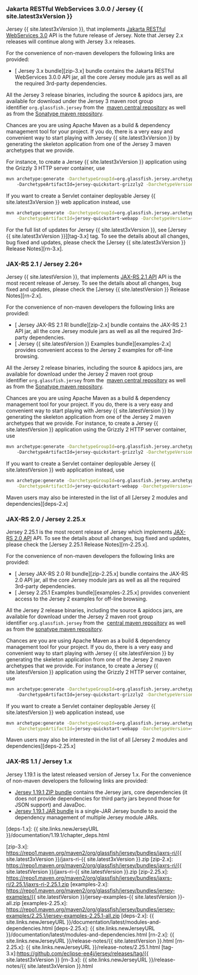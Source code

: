[//]: # " Copyright (c) 2018, 2020 Oracle and/or its affiliates. All rights reserved. "
[//]: # "  "
[//]: # " This program and the accompanying materials are made available under the "
[//]: # " terms of the Eclipse Public License v. 2.0, which is available at "
[//]: # " http://www.eclipse.org/legal/epl-2.0. "
[//]: # "  "
[//]: # " This Source Code may also be made available under the following Secondary "
[//]: # " Licenses when the conditions for such availability set forth in the "
[//]: # " Eclipse Public License v. 2.0 are satisfied: GNU General Public License, "
[//]: # " version 2 with the GNU Classpath Exception, which is available at "
[//]: # " https://www.gnu.org/software/classpath/license.html. "
[//]: # "  "
[//]: # " SPDX-License-Identifier: EPL-2.0 OR GPL-2.0 WITH Classpath-exception-2.0 "


<h3>Jakarta RESTful WebServices 3.0.0 / Jersey {{ site.latest3xVersion }}</h3>                             

Jersey&nbsp;{{ site.latest3xVersion }}, that implements [Jakarta RESTful WebServices 3.0][jaxrs-3.0] API is the future release of Jersey. 
Note that Jersey 2.x releases will continue along with Jersey 3.x releases.             

For the convenience of non-maven developers the following links are provided:

*   [<var class="icon-cloud-download"></var> Jersey 3.x bundle][zip-3.x] bundle contains
    the Jakarta RESTful WebServices 3.0.0 API jar, all the core Jersey module jars as well as all the required 3rd-party
    dependencies.

All the Jersey 3 release binaries, including the source & apidocs jars, are available for
download under the Jersey 3 maven root group identifier `org.glassfish.jersey` from the 
[maven central repository][mvn-central] as well as from the [Sonatype maven repository][mvn-oss].

Chances are you are using Apache Maven as a build & dependency management tool for your project.
If you do, there is a very easy and convenient way to start playing with Jersey {{ site.latest3xVersion }} by generating
the skeleton application from one of the Jersey 3 maven archetypes that we provide.

For instance, to create a Jersey {{ site.latest3xVersion }} application using the Grizzly 3 HTTP server container, use

```bash
mvn archetype:generate -DarchetypeGroupId=org.glassfish.jersey.archetypes \
    -DarchetypeArtifactId=jersey-quickstart-grizzly2 -DarchetypeVersion={{ site.latest3xVersion }}
```

If you want to create a Servlet container deployable Jersey {{ site.latest3xVersion }} web application instead, use

```bash
mvn archetype:generate -DarchetypeGroupId=org.glassfish.jersey.archetypes \
    -DarchetypeArtifactId=jersey-quickstart-webapp -DarchetypeVersion={{ site.latest3xVersion }}
```

For the full list of updates for Jersey {{ site.latest3xVersion }}, see  [Jersey {{ site.latest3xVersion }}][tag-3.x] tag.
To see the details about all changes, bug fixed and updates, please check the [Jersey {{ site.latest3xVersion }} Release Notes][rn-3.x].

<h3>JAX-RS 2.1 / Jersey 2.26+</h3>

Jersey&nbsp;{{ site.latestVersion }}, that implements [JAX-RS 2.1 API][jaxrs-2.1] API is the most recent release of Jersey.
To see the details about all changes, bug fixed and updates, please check the [Jersey {{ site.latestVersion }} Release Notes][rn-2.x].

For the convenience of non-maven developers the following links are provided:

*   [<var class="icon-cloud-download"></var> Jersey JAX-RS 2.1 RI bundle][zip-2.x] bundle contains
    the JAX-RS 2.1 API jar, all the core Jersey module jars as well as all the required 3rd-party
    dependencies.
*   [<var class="icon-cloud-download"></var> Jersey {{ site.latestVersion }} Examples bundle][examples-2.x] provides
    convenient access to the Jersey 2 examples for off-line browsing.

All the Jersey 2 release binaries, including the source & apidocs jars, are available for
download under the Jersey 2 maven root group identifier `org.glassfish.jersey` from the 
[maven central repository][mvn-central] as well as from the [Sonatype maven repository][mvn-oss].

Chances are you are using Apache Maven as a build & dependency management tool for your project.
If you do, there is a very easy and convenient way to start playing with Jersey {{ site.latestVersion }} by generating
the skeleton application from one of the Jersey 2 maven archetypes that we provide.
For instance, to create a Jersey {{ site.latestVersion }} application using the Grizzly 2 HTTP server container, use

```bash
mvn archetype:generate -DarchetypeGroupId=org.glassfish.jersey.archetypes \
    -DarchetypeArtifactId=jersey-quickstart-grizzly2 -DarchetypeVersion={{ site.latestVersion }}
```

If you want to create a Servlet container deployable Jersey {{ site.latestVersion }} web application instead, use

```bash
mvn archetype:generate -DarchetypeGroupId=org.glassfish.jersey.archetypes \
    -DarchetypeArtifactId=jersey-quickstart-webapp -DarchetypeVersion={{ site.latestVersion }}
```

Maven users may also be interested in the list of all [Jersey 2 modules and dependencies][deps-2.x]

<h3>JAX-RS 2.0 / Jersey 2.25.x</h3>

Jersey&nbsp;2.25.1 is the most recent release of Jersey which implements [JAX-RS 2.0 API][jaxrs-2.0] API.
To see the details about all changes, bug fixed and updates, please check the [Jersey 2.25.1 Release Notes][rn-2.25.x].

For the convenience of non-maven developers the following links are provided:

*   [<var class="icon-cloud-download"></var> Jersey JAX-RS 2.0 RI bundle][zip-2.25.x] bundle contains
    the JAX-RS 2.0 API jar, all the core Jersey module jars as well as all the required 3rd-party
    dependencies.
*   [<var class="icon-cloud-download"></var> Jersey 2.25.1 Examples bundle][examples-2.25.x] provides
    convenient access to the Jersey 2 examples for off-line browsing.

All the Jersey 2 release binaries, including the source & apidocs jars, are available for
download under the Jersey 2 maven root group identifier `org.glassfish.jersey` from the 
[central maven repository][mvn-central] as well as from the [sonatype maven repository][mvn-jvn].

Chances are you are using Apache Maven as a build & dependency management tool for your project.
If you do, there is a very easy and convenient way to start playing with Jersey {{ site.latestVersion }} by generating
the skeleton application from one of the Jersey 2 maven archetypes that we provide.
For instance, to create a Jersey {{ site.latestVersion }} application using the Grizzly 2 HTTP server container, use

```bash
mvn archetype:generate -DarchetypeGroupId=org.glassfish.jersey.archetypes \
    -DarchetypeArtifactId=jersey-quickstart-grizzly2 -DarchetypeVersion={{ site.latestVersion }}
```

If you want to create a Servlet container deployable Jersey {{ site.latestVersion }} web application instead, use

```bash
mvn archetype:generate -DarchetypeGroupId=org.glassfish.jersey.archetypes \
    -DarchetypeArtifactId=jersey-quickstart-webapp -DarchetypeVersion={{ site.latestVersion }}
```

Maven users may also be interested in the list of all [Jersey 2 modules and dependencies][deps-2.25.x]

<h3>JAX-RS 1.1 / Jersey 1.x</h3>

Jersey 1.19.1 is the latest released version of Jersey 1.x. For the convenience of non-maven developers
the following links are provided:

*   [<var class="icon-cloud-download"></var> Jersey 1.19.1 ZIP bundle][zip-1.x] contains the Jersey
    jars, core dependencies (it does not provide dependencies for third party jars beyond those for JSON
    support) and JavaDoc.
*   [<var class="icon-cloud-download"></var> Jersey 1.19.1 JAR bundle][jar-1.x] is a single-JAR Jersey
    bundle to avoid the dependency management of multiple Jersey module JARs.

[mvn-central]: https://repo1.maven.org/maven2/org/glassfish/jersey/
[mvn-jvn]: https://oss.sonatype.org/content/groups/public/org/glassfish/jersey/
[mvn-oss]: https://jakarta.oss.sonatype.org/content/groups/public/org/glassfish/jersey/

[zip-1.x]: https://repo1.maven.org/maven2/com/sun/eclipse-ee4j/jersey-archive/1.19.1/jersey-archive-1.19.1.zip
[jar-1.x]: https://repo1.maven.org/maven2/com/sun/eclipse-ee4j/jersey-bundle/1.19.1/jersey-bundle-1.19.1.jar
[deps-1.x]: {{ site.links.newJerseyURL }}/documentation/1.19.1/chapter_deps.html

[jaxrs-3.0]: https://jakarta.ee/specifications/restful-ws/3.0/
[jaxrs-2.1]: https://jcp.org/en/jsr/detail?id=370
[jaxrs-2.0]: https://jcp.org/en/jsr/detail?id=339
[zip-3.x]: https://repo1.maven.org/maven2/org/glassfish/jersey/bundles/jaxrs-ri/{{ site.latest3xVersion }}/jaxrs-ri-{{ site.latest3xVersion }}.zip
[zip-2.x]: https://repo1.maven.org/maven2/org/glassfish/jersey/bundles/jaxrs-ri/{{ site.latestVersion }}/jaxrs-ri-{{ site.latestVersion }}.zip
[zip-2.25.x]: https://repo1.maven.org/maven2/org/glassfish/jersey/bundles/jaxrs-ri/2.25.1/jaxrs-ri-2.25.1.zip
[examples-2.x]: https://repo1.maven.org/maven2/org/glassfish/jersey/bundles/jersey-examples/{{ site.latestVersion }}/jersey-examples-{{ site.latestVersion }}-all.zip
[examples-2.25.x]: https://repo1.maven.org/maven2/org/glassfish/jersey/bundles/jersey-examples/2.25.1/jersey-examples-2.25.1-all.zip
[deps-2.x]: {{ site.links.newJerseyURL }}/documentation/latest/modules-and-dependencies.html
[deps-2.25.x]: {{ site.links.newJerseyURL }}/documentation/latest/modules-and-dependencies.html
[rn-2.x]: {{ site.links.newJerseyURL }}/release-notes/{{ site.latestVersion }}.html
[rn-2.25.x]: {{ site.links.newJerseyURL }}/release-notes/2.25.1.html
[tag-3.x]:https://github.com/eclipse-ee4j/jersey/releases/tag/{{ site.latest3xVersion }}
[rn-3.x]: {{ site.links.newJerseyURL }}/release-notes/{{ site.latest3xVersion }}.html

